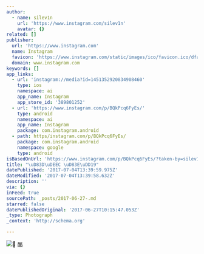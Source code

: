 ```yaml
---
author:
  - name: silev1n
    url: 'https://www.instagram.com/silev1n'
    avatar: {}
related: []
publisher:
  url: 'https://www.instagram.com'
  name: Instagram
  favicon: 'https://www.instagram.com/static/images/ico/favicon.ico/dfa85bb1fd63.ico'
  domain: www.instagram.com
keywords: []
app_links:
  - url: 'instagram://media?id=1451352920834908460'
    type: ios
    namespace: ai
    app_name: Instagram
    app_store_id: '389801252'
  - url: 'https://www.instagram.com/p/BQkPcq6FyEs/'
    type: android
    namespace: ai
    app_name: Instagram
    package: com.instagram.android
  - path: https/instagram.com/p/BQkPcq6FyEs/
    package: com.instagram.android
    namespace: google
    type: android
isBasedOnUrl: 'https://www.instagram.com/p/BQkPcq6FyEs/?taken-by=silev1n'
title: "\uD83D\uDEEC \uD83E\uDD19"
datePublished: '2017-07-04T13:39:59.975Z'
dateModified: '2017-07-04T13:39:58.632Z'
description: ''
via: {}
inFeed: true
sourcePath: _posts/2017-06-27-.md
starred: false
datePublishedOriginal: '2017-06-27T10:15:47.053Z'
_type: Photograph
_context: 'http://schema.org'

---
```

![ 酪](https://scontent.cdninstagram.com/t51.2885-15/s640x640/sh0.08/e35/16584885_1712235075734578_3031669697436188672_n.jpg)